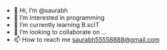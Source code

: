 - 👋 Hi, I’m @saurabh
- 👀 I’m interested in programming 
- 🌱 I’m currently learning B.scIT
- 💞️ I’m looking to collaborate on ...
- 📫 How to reach me saurabh55558888@gmail.com

<!---
Viral-22/Viral-22 is a ✨ special ✨ repository because its `README.md` (this file) appears on your GitHub profile.
You can click the Preview link to take a look at your changes.
--->
